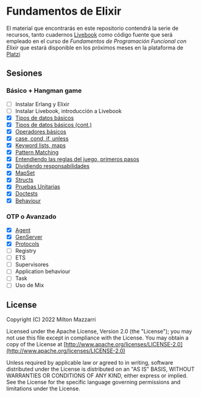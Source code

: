 # Fundamentos de Elixir

El material que encontrarás en este repositorio contendrá la serie de recursos,
tanto cuadernos [Livebook][] como código fuente que será empleado en el curso
de _Fundamentos de Programación Funcional con Elixir_ que estará disponible en
los próximos meses en la plataforma de [Platzi][]

## Sesiones

### Básico + Hangman game

* [ ] Instalar Erlang y Elixir
* [ ] Instalar Livebook, introducción a Livebook
* [x] [Tipos de datos básicos](./basic_types.livemd)
* [x] [Tipos de datos básicos (cont.)](./basic_types_cont.livemd)
* [x] [Operadores básicos](./basic_operators.livemd)
* [x] [case, cond, if, unless](./case_cond_and_if.livemd)
* [x] [Keyword lists, maps](./keywords_and_maps.livemd)
* [x] [Pattern Matching](./pattern_matching.livemd)
* [x] [Entendiendo las reglas del juego, primeros pasos](./hangman/02-getting_started.livemd)
* [x] [Dividiendo responsabilidades](./hangman/03-single_responsability.livemd)
* [x] [MapSet](./hangman/04-map_set.livemd)
* [x] [Structs](./hangman/05-structs.livemd)
* [x] [Pruebas Unitarias](./hangman/06-unit_tests.livemd)
* [x] [Doctests](./hangman/07-doctests.livemd)
* [x] [Behaviour](./hangman/08-behaviour.livemd)

### OTP o Avanzado

* [x] [Agent](./hangman/09-agent.livemd)
* [x] [GenServer](./hangman/10-gen_server.livemd)
* [x] [Protocols](./hangman/11-protocols.livemd)
* [ ] Registry
* [ ] ETS
* [ ] Supervisores
* [ ] Application behaviour
* [ ] Task
* [ ] Uso de Mix

## License

Copyright (C) 2022 Milton Mazzarri

Licensed under the Apache License, Version 2.0 (the "License");
you may not use this file except in compliance with the License.
You may obtain a copy of the License at [http://www.apache.org/licenses/LICENSE-2.0](http://www.apache.org/licenses/LICENSE-2.0)

Unless required by applicable law or agreed to in writing, software
distributed under the License is distributed on an "AS IS" BASIS,
WITHOUT WARRANTIES OR CONDITIONS OF ANY KIND, either express or implied.
See the License for the specific language governing permissions and
limitations under the License.

[Livebook]: https://livebook.dev
[Platzi]: https://platzi.com/
